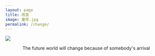 ```yaml
---
layout: page
title: 改变
image: 童年.jpg
permalink: /change/
---
```


![]({{site.baseurl}}/img/calfborn.jpg)  
<center>The future world will change because of somebody's arrival</center>



